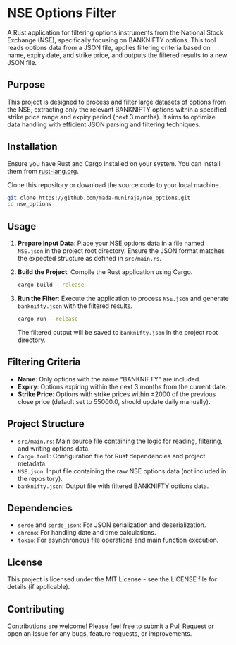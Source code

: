# NSE Options Filter

A Rust application for filtering options instruments from the National Stock Exchange (NSE), specifically focusing on BANKNIFTY options. This tool reads options data from a JSON file, applies filtering criteria based on name, expiry date, and strike price, and outputs the filtered results to a new JSON file.

## Purpose

This project is designed to process and filter large datasets of options from the NSE, extracting only the relevant BANKNIFTY options within a specified strike price range and expiry period (next 3 months). It aims to optimize data handling with efficient JSON parsing and filtering techniques.

## Installation

Ensure you have Rust and Cargo installed on your system. You can install them from [rust-lang.org](https://www.rust-lang.org/tools/install).

Clone this repository or download the source code to your local machine.

```bash
git clone https://github.com/mada-muniraja/nse_options.git
cd nse_options
```

## Usage

1. **Prepare Input Data**: Place your NSE options data in a file named `NSE.json` in the project root directory. Ensure the JSON format matches the expected structure as defined in `src/main.rs`.

2. **Build the Project**: Compile the Rust application using Cargo.

   ```bash
   cargo build --release
   ```

3. **Run the Filter**: Execute the application to process `NSE.json` and generate `banknifty.json` with the filtered results.

   ```bash
   cargo run --release
   ```

   The filtered output will be saved to `banknifty.json` in the project root directory.

## Filtering Criteria

- **Name**: Only options with the name "BANKNIFTY" are included.
- **Expiry**: Options expiring within the next 3 months from the current date.
- **Strike Price**: Options with strike prices within ±2000 of the previous close price (default set to 55000.0, should update daily manually).

## Project Structure

- `src/main.rs`: Main source file containing the logic for reading, filtering, and writing options data.
- `Cargo.toml`: Configuration file for Rust dependencies and project metadata.
- `NSE.json`: Input file containing the raw NSE options data (not included in the repository).
- `banknifty.json`: Output file with filtered BANKNIFTY options data.

## Dependencies

- `serde` and `serde_json`: For JSON serialization and deserialization.
- `chrono`: For handling date and time calculations.
- `tokio`: For asynchronous file operations and main function execution.

## License

This project is licensed under the MIT License - see the LICENSE file for details (if applicable).

## Contributing

Contributions are welcome! Please feel free to submit a Pull Request or open an Issue for any bugs, feature requests, or improvements.
